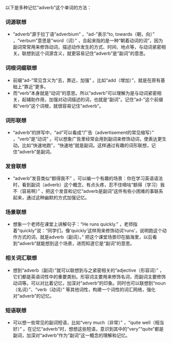以下是多种记忆“adverb”这个单词的方法：

### 词源联想
 - “adverb”源于拉丁语“adverbium” ，“ad-”表示“to, towards（朝，向）” ，“verbum”意思是“word（词）” ，合起来指的是一种“朝着动词的词”，因为副词常常用来修饰动词，描述动作发生的方式、时间、地点等，与动词紧密相关。联想到这个词源含义，就更容易记住“adverb”是“副词”的意思。

### 词根词缀联想
 - 前缀“ad-”常见含义为“去，靠近，加强” 。比如“add（增加）”，就是在原有基础上“靠近”更多。
 - 而“verb”本身就是“动词”的意思。所以“adverb”可以理解为是与动词紧密相关，起辅助作用，加强对动词描述的词，也就是“副词”。记住“ad-”这个前缀和“verb”这个词根，就很容易记住“adverb”。

### 词形联想
 - “adverb”的拼写中，“ad”可以看成“广告（advertisement的常见缩写）” ，“verb”是“动词” 。可以想象广告里经常会用到副词来修饰动词，使表达更生动。比如“快速地跑”，“快速地”就是副词。这样通过有趣的词形联想，记住“adverb”是副词。

### 发音联想
 - “adverb”发音类似“额得我不” ，可以编一个有趣的场景：你在学习英语语法时，看到副词（adverb）这个概念，有点头疼，忍不住嘀咕“额得（学习）我不（容易啊）” ，把这个发音和记忆“adverb是副词”这件有些小困难的事联系起来，通过这种幽默的方式加强记忆。

### 场景联想
 - 想象一个老师在课堂上讲解句子：“He runs quickly.” ，老师指着“quickly”说：“同学们，像‘quickly’这样用来修饰动词‘runs’，说明跑这个动作方式的词，就是adverb（副词）。” 把这个课堂场景印在脑海里，以后看到“adverb”就能想到这个场景，进而知道它是“副词”的意思。

### 相关词汇联想
 - 想到“adverb（副词）”就可以联想到与之紧密相关的“adjective（形容词）” ，它们都是英语词性中的重要类别。形容词主要用来修饰名词，而副词主要修饰动词等。可以对比着记忆，加深对“adverb”的印象。同时也可以联想到“noun（名词）”、“verb（动词）” 等其他词性，构建一个词性的词汇网络，强化对“adverb”的记忆。

### 短语联想
 - 可以想一些常见的副词短语，比如“very much（非常）” ，“quite well（相当好）” 。在记忆“adverb”时，想想这些短语，意识到其中的“very”“quite”都是副词，加深对“adverb”作为“副词”这一概念的理解和记忆。 